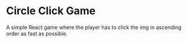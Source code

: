 # Circle Click Game

A simple React game where the player has to click the img in ascending order as fast as possible.


